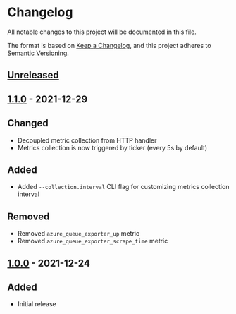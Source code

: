 # Changelog

All notable changes to this project will be documented in this file.

The format is based on [Keep a Changelog](https://keepachangelog.com/en/1.0.0/),
and this project adheres to [Semantic Versioning](https://semver.org/spec/v2.0.0.html).

## [Unreleased]

## [1.1.0] - 2021-12-29

## Changed

- Decoupled metric collection from HTTP handler
- Metrics collection is now triggered by ticker (every 5s by default)

## Added

- Added `--collection.interval` CLI flag for customizing metrics collection interval

## Removed

- Removed `azure_queue_exporter_up` metric
- Removed `azure_queue_exporter_scrape_time` metric

## [1.0.0] - 2021-12-24

## Added

- Initial release

[unreleased]: https://github.com/youscan/azure_storage_queue_exporter/compare/v1.1.0...HEAD
[1.1.0]: https://github.com/youscan/azure_storage_queue_exporter/compare/v1.0.0...v1.1.0
[1.0.0]: https://github.com/youscan/azure_storage_queue_exporter/compare/02d1ad2...v1.0.0
